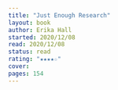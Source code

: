 ```yaml
---
title: "Just Enough Research"
layout: book
author: Erika Hall
started: 2020/12/08
read: 2020/12/08
status: read
rating: "★★★★☆"
cover: 
pages: 154
---
```

